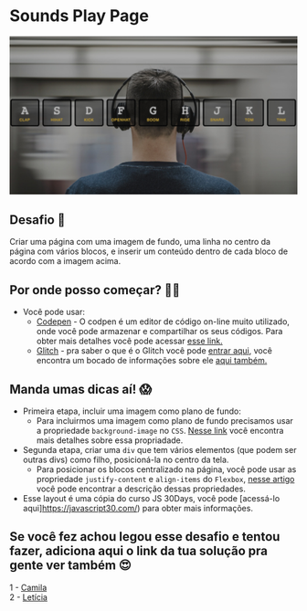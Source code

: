 # Sounds Play Page

![Image of the page with the man using one head phone](../assets/imgs/sounds-play.jpeg)

## Desafio 🎯
Criar uma página com uma imagem de fundo, uma linha no centro da página com vários blocos, e inserir um conteúdo dentro de cada bloco de acordo com a imagem acima.

## Por onde posso começar? 💪🏽
- Você pode usar: 
  - [Codepen](https://codepen.io/) - O codpen é um editor de código on-line muito utilizado, onde você pode armazenar e compartilhar os seus códigos. Para obter mais detalhes você pode acessar [esse link.](https://blog.codepen.io/2016/02/01/learn-how-the-editor-works-the-editor-tour/)
  - [Glitch](https://glitch.com/) - pra saber o que é o Glitch você pode [entrar aqui](https://medium.com/glitch/what-is-glitch-90cd75e40277), você encontra um bocado de informações sobre ele [aqui também.](https://medium.com/@glitch)

## Manda umas dicas aí! 😱
- Primeira etapa, incluir uma imagem como plano de fundo:
  - Para incluirmos uma imagem como plano de fundo precisamos usar a propriedade `background-image` no `CSS`. [Nesse link](http://htmldog.com/references/css/properties/background-image/) você encontra mais detalhes sobre essa propriadade.
- Segunda etapa, criar uma `div` que tem vários elementos (que podem ser outras divs) como filho, posicioná-la no centro da tela.
  - Para posicionar os blocos centralizado na página, você pode usar as propriedade `justify-content` e `align-items` do `Flexbox`, [nesse artigo](https://css-tricks.com/snippets/css/a-guide-to-flexbox/) você pode encontrar a descrição dessas propriedades.
- Esse layout é uma cópia do curso JS 30Days, você pode [acessá-lo aqui]https://javascript30.com/) para obter mais informações.

## Se você fez achou legou esse desafio e tentou fazer, adiciona aqui o link da tua solução pra gente ver também 😍
1 - [Camila](https://codepen.io/camilars/pen/zybNzv)   
2 - [Letícia](https://codepen.io/leehmaciel/pen/ebXzem) 